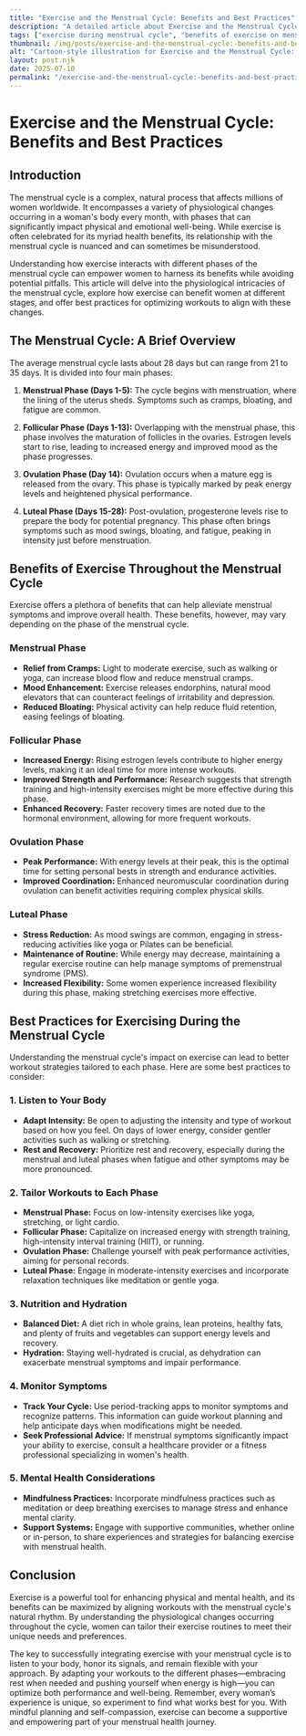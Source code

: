 ```yaml
---
title: "Exercise and the Menstrual Cycle: Benefits and Best Practices"
description: "A detailed article about Exercise and the Menstrual Cycle: Benefits and Best Practices."
tags: ["exercise during menstrual cycle", "benefits of exercise on menstrual cycle", "best exercises for menstrual cycle", "menstrual cycle workout tips", "exercise and menstruation benefits"]
thumbnail: /img/posts/exercise-and-the-menstrual-cycle:-benefits-and-best-practices.webp
alt: "Cartoon-style illustration for Exercise and the Menstrual Cycle: Benefits and Best Practices"
layout: post.njk
date: 2025-07-10
permalink: "/exercise-and-the-menstrual-cycle:-benefits-and-best-practices/"
---
```


# Exercise and the Menstrual Cycle: Benefits and Best Practices

## Introduction

The menstrual cycle is a complex, natural process that affects millions of women worldwide. It encompasses a variety of physiological changes occurring in a woman's body every month, with phases that can significantly impact physical and emotional well-being. While exercise is often celebrated for its myriad health benefits, its relationship with the menstrual cycle is nuanced and can sometimes be misunderstood. 

Understanding how exercise interacts with different phases of the menstrual cycle can empower women to harness its benefits while avoiding potential pitfalls. This article will delve into the physiological intricacies of the menstrual cycle, explore how exercise can benefit women at different stages, and offer best practices for optimizing workouts to align with these changes.

## The Menstrual Cycle: A Brief Overview

The average menstrual cycle lasts about 28 days but can range from 21 to 35 days. It is divided into four main phases:

1. **Menstrual Phase (Days 1-5):** The cycle begins with menstruation, where the lining of the uterus sheds. Symptoms such as cramps, bloating, and fatigue are common.

2. **Follicular Phase (Days 1-13):** Overlapping with the menstrual phase, this phase involves the maturation of follicles in the ovaries. Estrogen levels start to rise, leading to increased energy and improved mood as the phase progresses.

3. **Ovulation Phase (Day 14):** Ovulation occurs when a mature egg is released from the ovary. This phase is typically marked by peak energy levels and heightened physical performance.

4. **Luteal Phase (Days 15-28):** Post-ovulation, progesterone levels rise to prepare the body for potential pregnancy. This phase often brings symptoms such as mood swings, bloating, and fatigue, peaking in intensity just before menstruation.

## Benefits of Exercise Throughout the Menstrual Cycle

Exercise offers a plethora of benefits that can help alleviate menstrual symptoms and improve overall health. These benefits, however, may vary depending on the phase of the menstrual cycle.

### Menstrual Phase

- **Relief from Cramps:** Light to moderate exercise, such as walking or yoga, can increase blood flow and reduce menstrual cramps.
- **Mood Enhancement:** Exercise releases endorphins, natural mood elevators that can counteract feelings of irritability and depression.
- **Reduced Bloating:** Physical activity can help reduce fluid retention, easing feelings of bloating.

### Follicular Phase

- **Increased Energy:** Rising estrogen levels contribute to higher energy levels, making it an ideal time for more intense workouts.
- **Improved Strength and Performance:** Research suggests that strength training and high-intensity exercises might be more effective during this phase.
- **Enhanced Recovery:** Faster recovery times are noted due to the hormonal environment, allowing for more frequent workouts.

### Ovulation Phase

- **Peak Performance:** With energy levels at their peak, this is the optimal time for setting personal bests in strength and endurance activities.
- **Improved Coordination:** Enhanced neuromuscular coordination during ovulation can benefit activities requiring complex physical skills.

### Luteal Phase

- **Stress Reduction:** As mood swings are common, engaging in stress-reducing activities like yoga or Pilates can be beneficial.
- **Maintenance of Routine:** While energy may decrease, maintaining a regular exercise routine can help manage symptoms of premenstrual syndrome (PMS).
- **Increased Flexibility:** Some women experience increased flexibility during this phase, making stretching exercises more effective.

## Best Practices for Exercising During the Menstrual Cycle

Understanding the menstrual cycle's impact on exercise can lead to better workout strategies tailored to each phase. Here are some best practices to consider:

### 1. Listen to Your Body

- **Adapt Intensity:** Be open to adjusting the intensity and type of workout based on how you feel. On days of lower energy, consider gentler activities such as walking or stretching.
- **Rest and Recovery:** Prioritize rest and recovery, especially during the menstrual and luteal phases when fatigue and other symptoms may be more pronounced.

### 2. Tailor Workouts to Each Phase

- **Menstrual Phase:** Focus on low-intensity exercises like yoga, stretching, or light cardio.
- **Follicular Phase:** Capitalize on increased energy with strength training, high-intensity interval training (HIIT), or running.
- **Ovulation Phase:** Challenge yourself with peak performance activities, aiming for personal records.
- **Luteal Phase:** Engage in moderate-intensity exercises and incorporate relaxation techniques like meditation or gentle yoga.

### 3. Nutrition and Hydration

- **Balanced Diet:** A diet rich in whole grains, lean proteins, healthy fats, and plenty of fruits and vegetables can support energy levels and recovery.
- **Hydration:** Staying well-hydrated is crucial, as dehydration can exacerbate menstrual symptoms and impair performance.

### 4. Monitor Symptoms

- **Track Your Cycle:** Use period-tracking apps to monitor symptoms and recognize patterns. This information can guide workout planning and help anticipate days when modifications might be needed.
- **Seek Professional Advice:** If menstrual symptoms significantly impact your ability to exercise, consult a healthcare provider or a fitness professional specializing in women's health.

### 5. Mental Health Considerations

- **Mindfulness Practices:** Incorporate mindfulness practices such as meditation or deep breathing exercises to manage stress and enhance mental clarity.
- **Support Systems:** Engage with supportive communities, whether online or in-person, to share experiences and strategies for balancing exercise with menstrual health.

## Conclusion

Exercise is a powerful tool for enhancing physical and mental health, and its benefits can be maximized by aligning workouts with the menstrual cycle's natural rhythm. By understanding the physiological changes occurring throughout the cycle, women can tailor their exercise routines to meet their unique needs and preferences.

The key to successfully integrating exercise with your menstrual cycle is to listen to your body, honor its signals, and remain flexible with your approach. By adapting your workouts to the different phases—embracing rest when needed and pushing yourself when energy is high—you can optimize both performance and well-being. Remember, every woman’s experience is unique, so experiment to find what works best for you. With mindful planning and self-compassion, exercise can become a supportive and empowering part of your menstrual health journey.